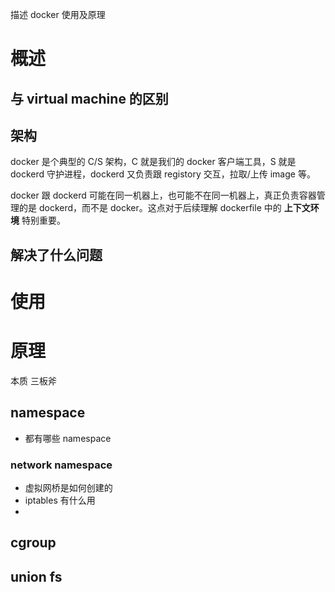 描述 docker 使用及原理

# 概述

## 与 virtual machine 的区别

## 架构

docker 是个典型的 C/S 架构，C 就是我们的 docker 客户端工具，S 就是 dockerd 守护进程，dockerd 又负责跟 registory 交互，拉取/上传 image 等。<br>

docker 跟 dockerd 可能在同一机器上，也可能不在同一机器上，真正负责容器管理的是 dockerd，而不是 docker。这点对于后续理解 dockerfile 中的 **上下文环境** 特别重要。

## 解决了什么问题

# 使用


# 原理

本质
三板斧

## namespace

- 都有哪些 namespace

### network namespace

- 虚拟网桥是如何创建的
- iptables 有什么用
- 
## cgroup

## union fs
